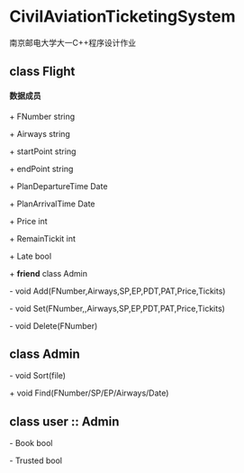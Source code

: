 # CivilAviationTicketingSystem
南京邮电大学大一C++程序设计作业

## class Flight

#### 数据成员

\+ FNumber string

\+ Airways string 

\+ startPoint string

\+ endPoint string

\+ PlanDepartureTime Date

\+ PlanArrivalTime Date

\+ Price int 

\+ RemainTickit int

\+ Late bool

\+ **friend** class Admin

\- void Add(FNumber,Airways,SP,EP,PDT,PAT,Price,Tickits)

\- void Set(FNumber,,Airways,SP,EP,PDT,PAT,Price,Tickits)

\- void Delete(FNumber)

## class Admin

\- void Sort(file)

\+ void Find(FNumber/SP/EP/Airways/Date)

## class user :: Admin

\- Book bool

\- Trusted bool